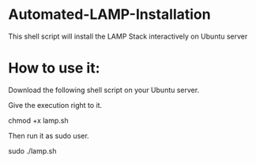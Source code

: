 Automated-LAMP-Installation
===========================

This shell script will install the LAMP Stack interactively on Ubuntu server

How to use it:
==============

Download the following shell script on your Ubuntu server.

Give the execution right to it.

chmod +x lamp.sh

Then run it as sudo user.

sudo ./lamp.sh

